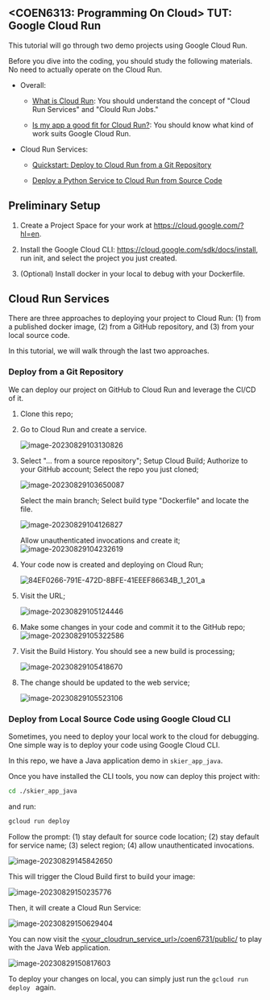 ## <COEN6313: Programming On Cloud> TUT: Google Cloud Run

This tutorial will go through two demo projects using Google Cloud Run.

Before you dive into the coding, you should study the following materials. No need to actually operate on the Cloud Run.

- Overall:

  - [What is Cloud Run](https://cloud.google.com/run/docs/overview/what-is-cloud-run): You should understand the concept of "Cloud Run Services" and "Clould Run Jobs."

  - [Is my app a good fit for Cloud Run?](https://cloud.google.com/run/docs/fit-for-run): You should know what kind of work suits Google Cloud Run.

- Cloud Run Services:

  - [Quickstart: Deploy to Cloud Run from a Git Repository](https://cloud.google.com/run/docs/quickstarts/deploy-continuously#cloudrun_deploy_continuous_code-python)

  - [Deploy a Python Service to Cloud Run from Source Code](https://cloud.google.com/run/docs/quickstarts/build-and-deploy/deploy-python-service)

## Preliminary Setup

1. Create a Project Space for your work at https://cloud.google.com/?hl=en.

2. Install the Google Cloud CLI: https://cloud.google.com/sdk/docs/install, run init, and select the project you just created.

3. (Optional) Install docker in your local to debug with your Dockerfile.

## Cloud Run Services

There are three approaches to deploying your project to Cloud Run: (1) from a published docker image, (2) from a GitHub repository, and (3) from your local source code.

In this tutorial, we will walk through the last two approaches.

### Deploy from a Git Repository

We can deploy our project on GitHub to Cloud Run and leverage the CI/CD of it.

1. Clone this repo;

2. Go to Cloud Run and create a service.

   ![image-20230829103130826](img/image-20230829103130826.png)

3. Select "... from a source repository"; Setup Cloud Build; Authorize to your GitHub account; Select the repo you just cloned;

   ![image-20230829103650087](img/image-20230829103650087.png)

   Select the main branch; Select build type "Dockerfile" and locate the file.

   ![image-20230829104126827](img/image-20230829104126827.png)

   Allow unauthenticated invocations and create it;
   ![image-20230829104232619](img/image-20230829104232619.png)

4. Your code now is created and deploying on Cloud Run;

   ![84EF0266-791E-472D-8BFE-41EEEF86634B_1_201_a](img/84EF0266-791E-472D-8BFE-41EEEF86634B_1_201_a.jpeg)

5. Visit the URL;

   ![image-20230829105124446](img/image-20230829105124446.png)

6. Make some changes in your code and commit it to the GitHub repo;
   ![image-20230829105322586](img/image-20230829105322586.png)

7. Visit the Build History. You should see a new build is processing;

   ![image-20230829105418670](img/image-20230829105418670.png)

8. The change should be updated to the web service;

   ![image-20230829105523106](img/image-20230829105523106.png)



### Deploy from Local Source Code using Google Cloud CLI

Sometimes, you need to deploy your local work to the cloud for debugging. One simple way is to deploy your code using Google Cloud CLI.

In this repo, we have a Java application demo in `skier_app_java`.

Once you have installed the CLI tools, you now can deploy this project with:

``` bash
cd ./skier_app_java
```

and run:

``` bash
gcloud run deploy 
```

Follow the prompt: (1) stay default for source code location; (2) stay default for service name; (3) select region; (4) allow unauthenticated invocations.

![image-20230829145842650](img/image-20230829145842650.png)

This will trigger the Cloud Build first to build your image:

![image-20230829150235776](img/image-20230829150235776.png)

Then, it will create a Cloud Run Service:

![image-20230829150629404](img/image-20230829150629404.png)

You can now visit the [<your_cloudrun_service_url>/coen6731/public/]() to play with the Java Web application.

![image-20230829150817603](img/image-20230829150817603.png)

To deploy your changes on local, you can simply just run the `gcloud run deploy ` again.
